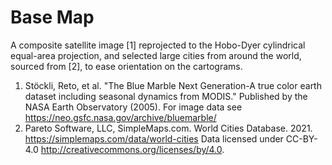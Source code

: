 # Base Map

A composite satellite image [1] reprojected to the Hobo-Dyer cylindrical equal-area projection, and selected large cities from around the world, sourced from [2], to ease orientation on the cartograms.

1. Stöckli, Reto, et al. "The Blue Marble Next Generation-A true color earth dataset including seasonal dynamics from MODIS." Published by the NASA Earth Observatory (2005). For image data see https://neo.gsfc.nasa.gov/archive/bluemarble/
2. Pareto Software, LLC, SimpleMaps.com. World Cities Database. 2021. https://simplemaps.com/data/world-cities Data licensed under CC-BY-4.0 http://creativecommons.org/licenses/by/4.0.